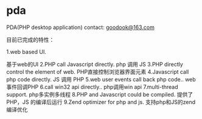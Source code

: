 pda
===

PDA(PHP desktop application)
contact: goodook@163.com 

目前已完成的特性： 

1.web based UI.

基于web的UI 
2.PHP call Javascript directly. 
php 调用 JS 
3.PHP directly control the element of web.
PHP直接控制浏览器界面元素 
4.Javascript call php code directly.
JS 调用 PHP 
5.web user events call back php code..
web事件回调PHP 
6.call win32 api directly..
php调用win api 
7.multi-thread support.
php多实例多线程 
8.PHP and Javascript could be compiled.
提供了 PHP，JS 的编译后运行 
9.Zend optimizer for php and js.
支持php和JS的zend编译优化 
